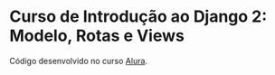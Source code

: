 # Curso de Introdução ao Django 2: Modelo, Rotas e Views

Código desenvolvido no curso [Alura](https://cursos.alura.com.br/course/fundamentos-django-2).
